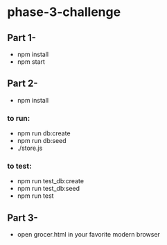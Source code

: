 # phase-3-challenge

## Part 1-
* npm install
* npm start

## Part 2-
* npm install

### to run:
* npm run db:create
* npm run db:seed
* ./store.js <command> <command input>

### to test:
* npm run test_db:create
* npm run test_db:seed
* npm run test


## Part 3-
* open grocer.html in your favorite modern browser
